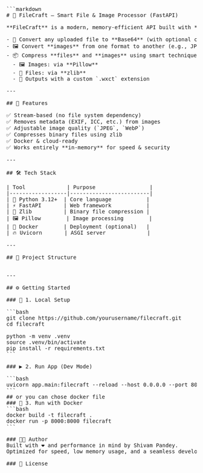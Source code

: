 <pre lang="markdown">
```markdown
# 🧠 FileCraft – Smart File & Image Processor (FastAPI)

**FileCraft** is a modern, memory-efficient API built with **FastAPI** that helps you:

- 📄 Convert any uploaded file to **Base64** (with optional compression)
- 🖼️ Convert **images** from one format to another (e.g., JPG → PNG, WebP)
- 📦 Compress **files** and **images** using smart techniques  
  - 🖼️ Images: via **Pillow**
  - 📁 Files: via **zlib**
  - 🧩 Outputs with a custom `.wxct` extension

---

## 🚀 Features

✅ Stream-based (no file system dependency)  
✅ Removes metadata (EXIF, ICC, etc.) from images  
✅ Adjustable image quality (`JPEG`, `WebP`)  
✅ Compresses binary files using zlib  
✅ Docker & cloud-ready  
✅ Works entirely **in-memory** for speed & security

---

## 🛠️ Tech Stack

| Tool             | Purpose                 |
|------------------|-------------------------|
| 🐍 Python 3.12+  | Core language           |
| ⚡ FastAPI       | Web framework           |
| 🧪 Zlib          | Binary file compression |
| 🖼️ Pillow        | Image processing        |
| 🐳 Docker        | Deployment (optional)   |
| 🔥 Uvicorn       | ASGI server             |

---

## 📂 Project Structure


---

## ⚙️ Getting Started

### 🧪 1. Local Setup

```bash
git clone https://github.com/yourusername/filecraft.git
cd filecraft

python -m venv .venv
source .venv/bin/activate
pip install -r requirements.txt
```

### ▶️ 2. Run App (Dev Mode)

```bash
uvicorn app.main:filecraft --reload --host 0.0.0.0 --port 8000
```
## or you can chose docker file
### 🐳 3. Run with Docker
```bash
docker build -t filecraft .
docker run -p 8000:8000 filecraft
```

### 👨‍💻 Author
Built with ❤️ and performance in mind by Shivam Pandey.
Optimized for speed, low memory usage, and a seamless developer experience.

### 📄 License
